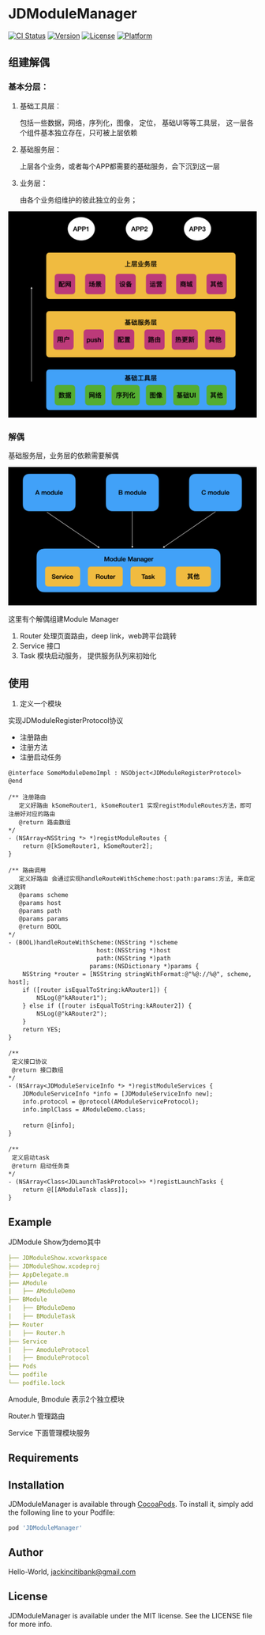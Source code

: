 # JDModuleManager

[![CI Status](https://img.shields.io/travis/Hello-World/JDModuleManager.svg?style=flat)](https://travis-ci.org/Hello-World/JDModuleManager)
[![Version](https://img.shields.io/cocoapods/v/JDModuleManager.svg?style=flat)](https://cocoapods.org/pods/JDModuleManager)
[![License](https://img.shields.io/cocoapods/l/JDModuleManager.svg?style=flat)](https://cocoapods.org/pods/JDModuleManager)
[![Platform](https://img.shields.io/cocoapods/p/JDModuleManager.svg?style=flat)](https://cocoapods.org/pods/JDModuleManager)

## 组建解偶

### 基本分层：

1. 基础工具层： 

   包括一些数据，网络，序列化，图像， 定位， 基础UI等等工具层， 这一层各个组件基本独立存在，只可被上层依赖

2. 基础服务层： 

   上层各个业务，或者每个APP都需要的基础服务，会下沉到这一层

3. 业务层：
	
	 由各个业务组维护的彼此独立的业务；

![image](image/layer1.png)

### 解偶

基础服务层，业务层的依赖需要解偶

![image](image/layer2.png)



这里有个解偶组建Module Manager

1. Router 处理页面路由，deep link，web跨平台跳转
2. Service 接口
3. Task 模块启动服务， 提供服务队列来初始化

## 使用

1. 定义一个模块

实现JDModuleRegisterProtocol协议
* 注册路由
* 注册方法
* 注册启动任务

```objc
@interface SomeModuleDemoImpl : NSObject<JDModuleRegisterProtocol>
@end

/** 注册路由
   定义好路由 kSomeRouter1, kSomeRouter1 实现registModuleRoutes方法，即可注册好对应的路由
   @return 路由数组
*/
- (NSArray<NSString *> *)registModuleRoutes {
    return @[kSomeRouter1, kSomeRouter2];
}

/** 路由调用
   定义好路由 会通过实现handleRouteWithScheme:host:path:params:方法, 来自定义跳转
   @params scheme
   @params host
   @params path
   @params params
   @return BOOL 
*/
- (BOOL)handleRouteWithScheme:(NSString *)scheme
                         host:(NSString *)host
                         path:(NSString *)path
                       params:(NSDictionary *)params {
    NSString *router = [NSString stringWithFormat:@"%@://%@", scheme, host];
    if ([router isEqualToString:kARouter1]) {
        NSLog(@"kARouter1");
    } else if ([router isEqualToString:kARouter2]) {
        NSLog(@"kARouter2");
    }
    return YES;
}

/** 
 定义接口协议
 @return 接口数组
*/
- (NSArray<JDModuleServiceInfo *> *)registModuleServices {
    JDModuleServiceInfo *info = [JDModuleServiceInfo new];
    info.protocol = @protocol(AModuleServiceProtocol);
    info.implClass = AModuleDemo.class;
    
    return @[info];
}

/**
 定义启动task
 @return 启动任务类
*/
- (NSArray<Class<JDLaunchTaskProtocol>> *)registLaunchTasks {
    return @[[AModuleTask class]];
}
```




## Example

JDModule Show为demo其中

```yaml
├── JDModuleShow.xcworkspace
├── JDModuleShow.xcodeproj
├── AppDelegate.m
├── AModule
|   ├── AModuleDemo
├── BModule
|   ├── BModuleDemo
|   ├── BModuleTask
├── Router
|   ├── Router.h
├── Service
|   ├── AmoduleProtocol
|   ├── BmoduleProtocol
├── Pods
└── podfile
└── podfile.lock
```



Amodule, Bmodule 表示2个独立模块

Router.h 管理路由

Service 下面管理模块服务


## Requirements

## Installation

JDModuleManager is available through [CocoaPods](https://cocoapods.org). To install
it, simply add the following line to your Podfile:

```ruby
pod 'JDModuleManager'
```

## Author

Hello-World, jackincitibank@gmail.com

## License

JDModuleManager is available under the MIT license. See the LICENSE file for more info.
